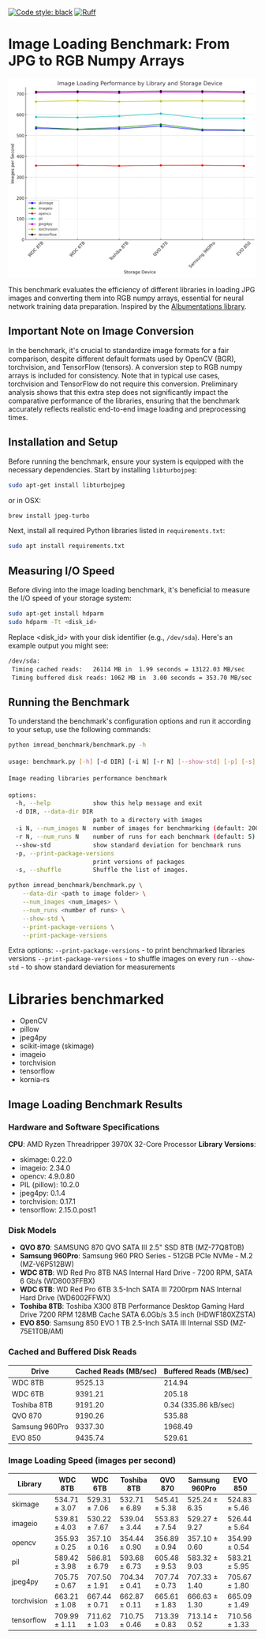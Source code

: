 [![Code style: black](https://img.shields.io/badge/code%20style-black-000000.svg)](https://github.com/ambv/black)
[![Ruff](https://img.shields.io/endpoint?url=https://raw.githubusercontent.com/astral-sh/ruff/main/assets/badge/v2.json)](https://github.com/astral-sh/ruff)

# Image Loading Benchmark: From JPG to RGB Numpy Arrays

![Benchmark-2024-02-26](images/2024-02-26.png)

This benchmark evaluates the efficiency of different libraries in loading JPG images and converting them into RGB numpy arrays, essential for neural network training data preparation. Inspired by the [Albumentations library](https://github.com/albumentations-team/albumentations/).

## Important Note on Image Conversion

In the benchmark, it's crucial to standardize image formats for a fair comparison, despite different default formats used by OpenCV (BGR), torchvision, and TensorFlow (tensors). A conversion step to RGB numpy arrays is included for consistency. Note that in typical use cases, torchvision and TensorFlow do not require this conversion. Preliminary analysis shows that this extra step does not significantly impact the comparative performance of the libraries, ensuring that the benchmark accurately reflects realistic end-to-end image loading and preprocessing times.

## Installation and Setup

Before running the benchmark, ensure your system is equipped with the necessary dependencies. Start by installing `libturbojpeg`:

```bash
sudo apt-get install libturbojpeg
```

or in OSX:

```bash
brew install jpeg-turbo
```

Next, install all required Python libraries listed in `requirements.txt`:

```bash
sudo apt install requirements.txt
```

## Measuring I/O Speed

Before diving into the image loading benchmark, it's beneficial to measure the I/O speed of your storage system:

```bash
sudo apt-get install hdparm
sudo hdparm -Tt <disk_id>
```

Replace <disk_id> with your disk identifier (e.g., `/dev/sda`). Here's an example output you might see:

```bash
/dev/sda:
 Timing cached reads:   26114 MB in  1.99 seconds = 13122.03 MB/sec
 Timing buffered disk reads: 1062 MB in  3.00 seconds = 353.70 MB/sec
```

## Running the Benchmark

To understand the benchmark's configuration options and run it according to your setup, use the following commands:

```bash
python imread_benchmark/benchmark.py -h

usage: benchmark.py [-h] [-d DIR] [-i N] [-r N] [--show-std] [-p] [-s]

Image reading libraries performance benchmark

options:
  -h, --help            show this help message and exit
  -d DIR, --data-dir DIR
                        path to a directory with images
  -i N, --num_images N  number of images for benchmarking (default: 2000)
  -r N, --num_runs N    number of runs for each benchmark (default: 5)
  --show-std            show standard deviation for benchmark runs
  -p, --print-package-versions
                        print versions of packages
  -s, --shuffle         Shuffle the list of images.
```


```bash
python imread_benchmark/benchmark.py \
    --data-dir <path to image folder> \
    --num_images <num_images> \
    --num_runs <number of runs> \
    --show-std \
    --print-package-versions \
    --print-package-versions
```

Extra options:
`--print-package-versions` - to print benchmarked libraries versions
`--print-package-versions` - to shuffle images on every run
`--show-std` - to show standard deviation for measurements

# Libraries benchmarked

* OpenCV
* pillow
* jpeg4py
* scikit-image (skimage)
* imageio
* torchvision
* tensorflow
* kornia-rs

## Image Loading Benchmark Results

### Hardware and Software Specifications

**CPU**: AMD Ryzen Threadripper 3970X 32-Core Processor
**Library Versions**:

- skimage: 0.22.0
- imageio: 2.34.0
- opencv: 4.9.0.80
- PIL (pillow): 10.2.0
- jpeg4py: 0.1.4
- torchvision: 0.17.1
- tensorflow: 2.15.0.post1

### Disk Models

- **QVO 870**: SAMSUNG 870 QVO SATA III 2.5" SSD 8TB (MZ-77Q8T0B)
- **Samsung 960Pro**: Samsung 960 PRO Series - 512GB PCIe NVMe - M.2 (MZ-V6P512BW)
- **WDC 8TB**: WD Red Pro 8TB NAS Internal Hard Drive - 7200 RPM, SATA 6 Gb/s (WD8003FFBX)
- **WDC 6TB**: WD Red Pro 6TB 3.5-Inch SATA III 7200rpm NAS Internal Hard Drive (WD6002FFWX)
- **Toshiba 8TB**: Toshiba X300 8TB Performance Desktop Gaming Hard Drive 7200 RPM 128MB Cache SATA 6.0Gb/s 3.5 inch (HDWF180XZSTA)
- **EVO 850**: Samsung 850 EVO 1 TB 2.5-Inch SATA III Internal SSD (MZ-75E1T0B/AM)

### Cached and Buffered Disk Reads

| Drive          | Cached Reads (MB/sec) | Buffered Reads (MB/sec) |
|----------------|-----------------------|-------------------------|
| WDC 8TB        | 9525.13               | 214.94                  |
| WDC 6TB        | 9391.21               | 205.18                  |
| Toshiba 8TB    | 9191.20               | 0.34 (335.86 kB/sec)    |
| QVO 870        | 9190.26               | 535.88                  |
| Samsung 960Pro | 9337.30               | 1968.49                 |
| EVO 850        | 9435.74               | 529.61                  |

### Image Loading Speed (images per second)

| Library     | WDC 8TB         | WDC 6TB         | Toshiba 8TB     | QVO 870         | Samsung 960Pro  | EVO 850         |
|-------------|-----------------|-----------------|-----------------|-----------------|-----------------|-----------------|
| skimage     | 534.71 ± 3.07   | 529.31 ± 7.06   | 532.71 ± 6.89   | 545.41 ± 5.38   | 525.24 ± 6.35   | 524.83 ± 5.46   |
| imageio     | 539.81 ± 4.03   | 530.22 ± 7.67   | 539.04 ± 3.44   | 553.83 ± 7.54   | 529.27 ± 9.27   | 526.44 ± 5.64   |
| opencv      | 355.93 ± 0.25   | 357.10 ± 0.16   | 354.44 ± 0.90   | 356.89 ± 0.94   | 357.10 ± 0.60   | 354.99 ± 0.54   |
| pil         | 589.42 ± 3.98   | 586.81 ± 6.79   | 593.68 ± 6.73   | 605.48 ± 9.53   | 583.32 ± 9.03   | 583.21 ± 5.95   |
| jpeg4py     | 705.75 ± 0.67   | 707.50 ± 1.91   | 704.34 ± 0.41   | 707.74 ± 0.73   | 707.33 ± 1.40   | 705.67 ± 1.80   |
| torchvision | 663.21 ± 1.08   | 667.44 ± 0.71   | 662.87 ± 0.11   | 665.61 ± 1.83   | 666.63 ± 1.30   | 665.09 ± 1.49   |
| tensorflow  | 709.99 ± 1.11   | 711.62 ± 1.03   | 710.75 ± 0.46   | 713.39 ± 0.83   | 713.14 ± 0.52   | 710.56 ± 1.33   |

